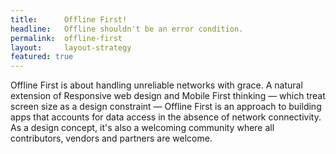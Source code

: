 ```yaml
---
title:      Offline First!
headline:   Offline shouldn't be an error condition.
permalink:  offline-first
layout:     layout-strategy
featured: true
---
```


Offline First is about handling unreliable networks with grace. A natural extension of Responsive web design and Mobile First thinking &mdash; which treat screen size as a design constraint &mdash; Offline First is an approach to building apps that accounts for data access in the absence of network connectivity. As a design concept, it's also a welcoming community where all contributors, vendors and partners are welcome.
